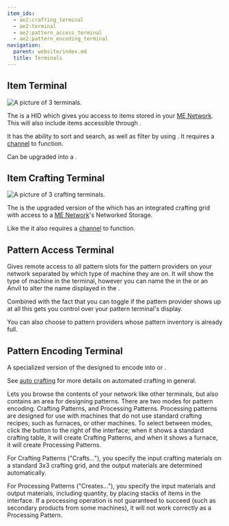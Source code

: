 ```yaml
---
item_ids:
  - ae2:crafting_terminal
  - ae2:terminal
  - ae2:pattern_access_terminal
  - ae2:pattern_encoding_terminal
navigation:
  parent: website/index.md
  title: Terminals
---
```


## Item Terminal

![A picture of 3 terminals.](../../assets/large/terminal.png)

The <ItemLink id="terminal"/> is a HID which gives you access
to items stored in your [ME Network](../me-network.md). This will also include
items accessible through <ItemLink id="storage_bus" />.

It has the ability to sort and search, as well as filter by using <ItemLink
id="view_cell"/>. It requires a [channel](channels.md) to function.

Can be upgraded into a <ItemLink id="crafting_terminal"/>.

<RecipeFor id="terminal" />

## Item Crafting Terminal

![A picture of 3 crafting terminals.](../../assets/large/crafting_terminal.png)

The <ItemLink id="crafting_terminal"/> is the upgraded version of the <ItemLink
id="terminal"/> which has an integrated crafting grid with access to
a [ME Network](../me-network.md)'s Networked Storage.

Like the <ItemLink id="terminal"/> it also requires a [channel](channels.md) to function.

<RecipeFor id="crafting_terminal" />

## Pattern Access Terminal

Gives remote access to all pattern slots for the pattern providers on your network separated
by which type of machine they are on. It will show the type of machine in the
terminal, however you can name the <ItemLink id="pattern_provider"/> in the <ItemLink
id="inscriber"/> or an Anvil to alter the name
displayed in the <ItemLink id="pattern_access_terminal"/>.

Combined with the fact that you can toggle if the pattern provider shows up at all
this gets you control over your pattern terminal's display.

You can also choose to pattern providers whose pattern inventory is already full.

<RecipeFor id="pattern_access_terminal" />

## Pattern Encoding Terminal

A specialized version of the <ItemLink id="crafting_terminal"/> designed to
encode <ItemLink id="blank_pattern"/> into <ItemLink id="crafting_pattern"/>
or <ItemLink id="processing_pattern"/>.

See [auto crafting](../auto-crafting.md) for more details on automated crafting in general.

Lets you browse the contents of your network like other terminals, but also
contains an area for designing patterns. There are two modes for pattern
encoding. Crafting Patterns, and Processing Patterns. Processing patterns are
designed for use with machines that do not use standard crafting recipes; such
as furnaces, or other machines. To select between modes, click the button to
the right of the interface; when it shows a standard crafting table, it will
create Crafting Patterns, and when it shows a furnace, it will create
Processing Patterns.

For Crafting Patterns ("Crafts..."), you specify the input crafting materials
on a standard 3x3 crafting grid, and the output materials are determined
automatically.

For Processing Patterns ("Creates..."), you specify the input materials and
output materials, including quantity, by placing stacks of items in the
interface. If a processing operation is not guaranteed to succeed (such as
secondary products from some machines), it will not work correctly as a
Processing Pattern.

<RecipeFor id="pattern_encoding_terminal" />
